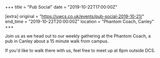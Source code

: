 +++
title = "Pub Social"
date = "2019-10-22T17:00:00Z"

[extra]
original = "https://uwcs.co.uk/events/pub-social-2019-10-21/"    
end_time = "2019-10-22T20:00:00Z"
location = "Phantom Coach, Canley"
+++

Join us as we head out to our weekly gathering at the Phantom Coach, a pub in Canley about a 15 minute walk from campus.

If you'd like to walk there with us, feel free to meet up at 6pm outside DCS.

